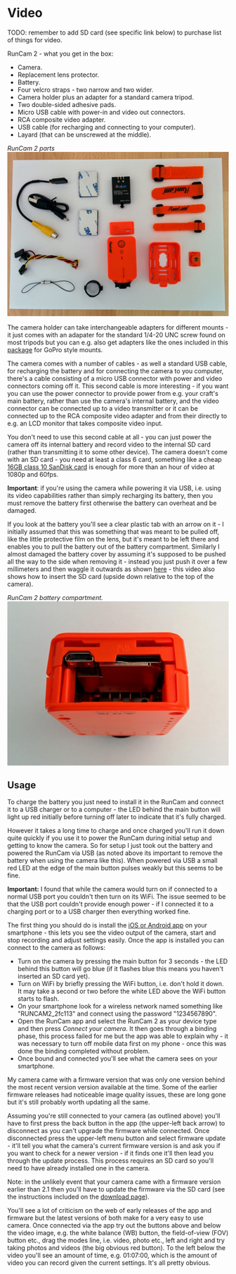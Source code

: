 Video
=====

TODO: remember to add SD card (see specific link below) to purchase list of things for video.

RunCam 2 - what you get in the box:

* Camera.
* Replacement lens protector.
* Battery.
* Four velcro straps - two narrow and two wider.
* Camera holder plus an adapter for a standard camera tripod.
* Two double-sided adhesive pads.
* Micro USB cable with power-in and video out connectors.
* RCA composite video adapter.
* USB cable (for recharging and connecting to your computer).
* Layard (that can be unscrewed at the middle).

_RunCam 2 parts_  
<img width="512" src="images/video/parts.jpg">

The camera holder can take interchangeable adapters for different mounts - it just comes with an adapater for the standard 1/4-20 UNC screw found on most tripods but you can e.g. also get adapters like the ones included in this [package](https://www.banggood.com/RunCam2-Camera-Mount-Support-GoPro-Action-Camera-p-1031391.html) for GoPro style mounts.

The camera comes with a number of cables - as well a standard USB cable, for recharging the battery and for connecting the camera to you computer, there's a cable consisting of a micro USB connector with power and video connectors coming off it. This second cable is more interesting - if you want you can use the power connector to provide power from e.g. your craft's main battery, rather than use the camera's internal battery, and the video connector can be connected up to a video transmitter or it can be connected up to the RCA composite video adapter and from their directly to e.g. an LCD monitor that takes composite video input.

You don't need to use this second cable at all - you can just power the camera off its internal battery and record video to the internal SD card (rather than transmitting it to some other device). The camera doesn't come with an SD card - you need at least a class 6 card, something like a cheap [16GB class 10 SanDisk card](https://www.amazon.co.uk/SanDisk-Ultra-MicroSDHC-Memory-Adapter/dp/B013UDL5V6/) is enough for more than an hour of video at 1080p and 60fps.

**Important**: if you're using the camera while powering it via USB, i.e. using its video capabilities rather than simply recharging its battery, then you must remove the battery first otherwise the battery can overheat and be damaged.

If you look at the battery you'll see a clear plastic tab with an arrow on it - I initially assumed that this was something that was meant to be pulled off, like the little protective film on the lens, but it's meant to be left there and enables you to pull the battery out of the battery compartment. Similarly I almost damaged the battery cover by assuming it's supposed to be pushed all the way to the side when removing it - instead you just push it over a few millimeters and then waggle it outwards as shown [here](https://youtu.be/r1Ju8icXsRQ?t=427) - this video also shows how to insert the SD card (upside down relative to the top of the camera).

_RunCam 2 battery compartment._  
<img width="512" src="images/video/battery-compartment.jpg">

Usage
-----

To charge the battery you just need to install it in the RunCam and connect it to a USB charger or to a computer - the LED behind the main button will light up red initially before turning off later to indicate that it's fully charged.

However it takes a long time to charge and once charged you'll run it down quite quickly if you use it to power the RunCam during initial setup and getting to know the camera. So for setup I just took out the battery and powered the RunCam via USB (as noted above its important to remove the battery when using the camera like this). When powered via USB a small red LED at the edge of the main button pulses weakly but this seems to be fine.

**Important:** I found that while the camera would turn on if connected to a normal USB port you couldn't then turn on its WiFi. The issue seemed to be that the USB port couldn't provide enough power - if I connected it to a charging port or to a USB charger then everything worked fine.

The first thing you should do is install the [iOS or Android app](https://www.runcam.com/download/runcam2/) on your smartphone - this lets you see the video output of the camera, start and stop recording and adjust settings easily. Once the app is installed you can connect to the camera as follows:

* Turn on the camera by pressing the main button for 3 seconds - the LED behind this button will go blue (if it flashes blue this means you haven't inserted an SD card yet).
* Turn on WiFi by briefly pressing the WiFi button, i.e. don't hold it down. It may take a second or two before the white LED above the WiFi button starts to flash.
* On your smartphone look for a wireless network named something like "RUNCAM2_2fc113" and connect using the password "1234567890".
* Open the RunCam app and select the RunCam 2 as your device type and then press _Connect your camera_. It then goes through a binding phase, this process failed for me but the app was able to explain why - it was necessary to turn off mobile data first on my phone - once this was done the binding completed without problem.
* Once bound and connected you'll see what the camera sees on your smartphone.

My camera came with a firmware version that was only one version behind the most recent version version available at the time. Some of the earlier firmware releases had noticeable image quality issues, these are long gone but it's still probably worth updating all the same.

Assuming you're still connected to your camera (as outlined above) you'll have to first press the back button in the app (the upper-left back arrow) to disconnect as you can't upgrade the firmware while connected. Once disconnected press the upper-left menu button and select firmware update - it'll tell you what the camera's current firmware version is and ask you if you want to check for a newer version - if it finds one it'll then lead you through the update process. This process requires an SD card so you'll need to have already installed one in the camera.

Note: in the unlikely event that your camera came with a firmware version earlier than 2.1 then you'll have to update the firmware via the SD card (see the instructions included on the [download page](https://www.runcam.com/download/runcam2/)).

You'll see a lot of criticism on the web of early releases of the app and firmware but the latest versions of both make for a very easy to use camera. Once connected via the app try out the buttons above and below the video image, e.g. the white balance (WB) button, the field-of-view (FOV) button etc., drag the modes line, i.e. video, photo etc., left and right and try taking photos and videos (the big obvious red button). To the left below the video you'll see an amount of time, e.g. 01:07:00, which is the amount of video you can record given the current settings. It's all pretty obvious.
